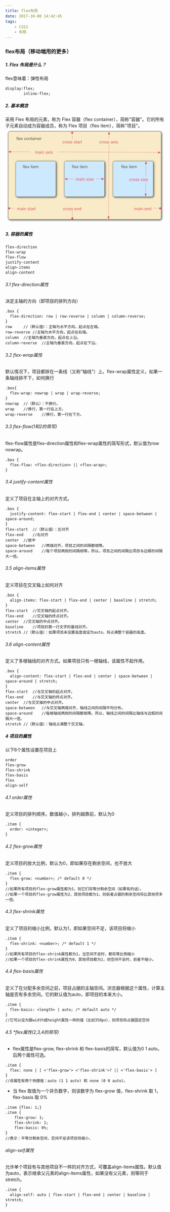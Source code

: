 ```yaml
---
title: flex布局
date: 2017-10-08 14:42:45
tags:
    - CSS3
    - 布局
---
```


### flex布局（移动端用的更多）
##### 1. Flex 布局是什么？
flex意味着：弹性布局
```
display:flex;
        inline-flex;
```
##### 2. 基本概念
采用 Flex 布局的元素，称为 Flex 容器（flex container），简称"容器"。它的所有子元素自动成为容器成员，称为 Flex 项目（flex item），简称"项目"。
![image](flex布局/01.png)

<!--more-->

##### 3. 容器的属性
```
flex-direction
flex-wrap
flex-flow
justify-content
align-items
align-content
```
###### 3.1 flex-direction属性
决定主轴的方向（即项目的排列方向）
```
.box {
  flex-direction: row | row-reverse | column | column-reverse;
}
row     //（默认值）：主轴为水平方向，起点在左端。
row-reverse //主轴为水平方向，起点在右端。
column  //主轴为垂直方向，起点在上沿。
column-reverse  //主轴为垂直方向，起点在下沿。
```
###### 3.2 flex-wrap属性
默认情况下，项目都排在一条线（又称"轴线"）上。flex-wrap属性定义，如果一条轴线排不下，如何换行
```
.box{
  flex-wrap: nowrap | wrap | wrap-reverse;
}
nowrap  //（默认）：不换行。
wrap    //换行，第一行在上方。
wrap-reverse    //换行，第一行在下方。
```
###### 3.3 flex-flow(1和2的简写)
flex-flow属性是flex-direction属性和flex-wrap属性的简写形式，默认值为row nowrap。
```
.box {
  flex-flow: <flex-direction> || <flex-wrap>;
}
```
###### 3.4 justify-content属性
定义了项目在主轴上的对齐方式。
```
.box {
  justify-content: flex-start | flex-end | center | space-between | space-around;
}
flex-start  //（默认值）：左对齐
flex-end    //右对齐
center  //居中
space-between   //两端对齐，项目之间的间隔都相等。
space-around    //每个项目两侧的间隔相等。所以，项目之间的间隔比项目与边框的间隔大一倍。
```
###### 3.5 align-items属性
定义项目在交叉轴上如何对齐
```
.box {
  align-items: flex-start | flex-end | center | baseline | stretch;
}
flex-start  //交叉轴的起点对齐。
flex-end    //交叉轴的终点对齐。
center  //交叉轴的中点对齐。
baseline    //项目的第一行文字的基线对齐。
stretch //（默认值）：如果项目未设置高度或设为auto，将占满整个容器的高度。
```
###### 3.6 align-content属性
定义了多根轴线的对齐方式。如果项目只有一根轴线，该属性不起作用。
```
.box {
  align-content: flex-start | flex-end | center | space-between | space-around | stretch;
}
flex-start  //与交叉轴的起点对齐。
flex-end    //与交叉轴的终点对齐。
center  //与交叉轴的中点对齐。
space-between   //与交叉轴两端对齐，轴线之间的间隔平均分布。
space-around    //每根轴线两侧的间隔都相等。所以，轴线之间的间隔比轴线与边框的间隔大一倍。
stretch //（默认值）：轴线占满整个交叉轴。
```
##### 4 项目的属性
以下6个属性设置在项目上
```
order
flex-grow
flex-shrink
flex-basis
flex
align-self
```
###### 4.1 order属性
定义项目的排列顺序。数值越小，排列越靠前，默认为0
```
.item {
  order: <integer>;
}
```
###### 4.2 flex-grow属性
定义项目的放大比例，默认为0，即如果存在剩余空间，也不放大
```
.item {
  flex-grow: <number>; /* default 0 */
}
//如果所有项目的flex-grow属性都为1，则它们将等分剩余空间（如果有的话）。
//如果一个项目的flex-grow属性为2，其他项目都为1，则前者占据的剩余空间将比其他项多一倍。
```
###### 4.3 flex-shrink属性
定义了项目的缩小比例，默认为1，即如果空间不足，该项目将缩小
```
.item {
  flex-shrink: <number>; /* default 1 */
}
//如果所有项目的flex-shrink属性都为1，当空间不足时，都将等比例缩小
//如果一个项目的flex-shrink属性为0，其他项目都为1，则空间不足时，前者不缩小。
```
###### 4.4 flex-basis属性
定义了在分配多余空间之前，项目占据的主轴空间。浏览器根据这个属性，计算主轴是否有多余空间。它的默认值为auto，即项目的本来大小。
```
.item {
  flex-basis: <length> | auto; /* default auto */
}
//它可以设为跟width或height属性一样的值（比如350px），则项目将占据固定空间
```
###### 4.5 *flex属性(2,3,4的简写)
- flex属性是flex-grow, flex-shrink 和 flex-basis的简写，默认值为0 1 auto。后两个属性可选。
```
.item {
  flex: none | [ <'flex-grow'> <'flex-shrink'>? || <'flex-basis'> ]
}
//该属性有两个快捷值：auto (1 1 auto) 和 none (0 0 auto)。
```
- 当 flex 取值为一个非负数字，则该数字为 flex-grow 值，flex-shrink 取 1，flex-basis 取 0%
```
.item {flex: 1;}
.item {
    flex-grow: 1;
    flex-shrink: 1;
    flex-basis: 0%;
}
//表示：平等分剩余空间，空间不足该项目将缩小，
```
###### align-self属性
允许单个项目有与其他项目不一样的对齐方式，可覆盖align-items属性。默认值为auto，表示继承父元素的align-items属性，如果没有父元素，则等同于stretch。
```
.item {
  align-self: auto | flex-start | flex-end | center | baseline | stretch;
}
```